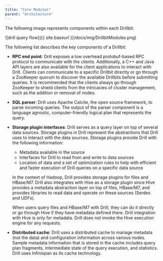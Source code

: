 ```yaml
---
title: "Core Modules"
parent: "Architecture"
---
```

The following image represents components within each Drillbit:

![drill query flow]({{ site.baseurl }}/docs/img/DrillbitModules.png)

The following list describes the key components of a Drillbit:

  * **RPC end point**: Drill exposes a low overhead protobuf-based RPC protocol to communicate with the clients. Additionally, a C++ and Java API layers are also available for the client applications to interact with Drill. Clients can communicate to a specific Drillbit directly or go through a ZooKeeper quorum to discover the available Drillbits before submitting queries. It is recommended that the clients always go through ZooKeeper to shield clients from the intricacies of cluster management, such as the addition or removal of nodes. 

  * **SQL parser**: Drill uses Apache Calcite, the open source framework, to parse incoming queries. The output of the parser component is a language agnostic, computer-friendly logical plan that represents the query. 
  * **Storage plugin interfaces**: Drill serves as a query layer on top of several data sources. Storage plugins in Drill represent the abstractions that Drill uses to interact with the data sources. Storage plugins provide Drill with the following information:
    * Metadata available in the source
    * Interfaces for Drill to read from and write to data sources
    * Location of data and a set of optimization rules to help with efficient and faster execution of Drill queries on a specific data source 

    In the context of Hadoop, Drill provides storage plugins for files and
HBase/M7. Drill also integrates with Hive as a storage plugin since Hive
provides a metadata abstraction layer on top of files, HBase/M7, and provides
libraries to read data and operate on these sources (Serdes and UDFs).

    When users query files and HBase/M7 with Drill, they can do it directly or go
through Hive if they have metadata defined there. Drill integration with Hive
is only for metadata. Drill does not invoke the Hive execution engine for any
requests.

  * **Distributed cache**: Drill uses a distributed cache to manage metadata (not the data) and configuration information across various nodes. Sample metadata information that is stored in the cache includes query plan fragments, intermediate state of the query execution, and statistics. Drill uses Infinispan as its cache technology.
